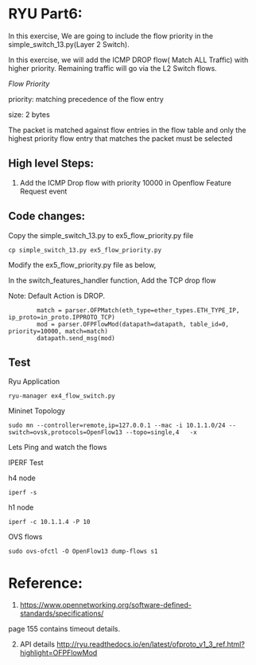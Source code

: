 RYU Part6:
=========

In this exercise, We are going to include the flow priority  in  the simple_switch_13.py(Layer 2 Switch). 

In this exercise, we will add the ICMP DROP flow( Match ALL Traffic) with higher priority. Remaining traffic will go via the L2 Switch flows.



*Flow Priority*

priority: matching precedence of the flow entry

size: 2 bytes

The packet is matched against flow entries in the flow table and only the highest priority flow entry that matches the packet must be selected





## High level Steps:

1. Add the ICMP Drop flow with priority 10000 in Openflow Feature Request event


## Code changes:

Copy the simple_switch_13.py to ex5_flow_priority.py file
```
cp simple_switch_13.py ex5_flow_priority.py
```

Modify the ex5_flow_priority.py file as below,

In the switch_features_handler function, Add the TCP drop flow

Note: Default Action is DROP. 

```    
        match = parser.OFPMatch(eth_type=ether_types.ETH_TYPE_IP, ip_proto=in_proto.IPPROTO_TCP)
        mod = parser.OFPFlowMod(datapath=datapath, table_id=0, priority=10000, match=match)
        datapath.send_msg(mod)

```


## Test


Ryu Application

```
ryu-manager ex4_flow_switch.py
```

Mininet Topology

```
sudo mn --controller=remote,ip=127.0.0.1 --mac -i 10.1.1.0/24 --switch=ovsk,protocols=OpenFlow13 --topo=single,4   -x
```

Lets Ping and watch the flows



IPERF Test

h4 node
```
iperf -s
```
h1 node
```
iperf -c 10.1.1.4 -P 10
```


OVS flows
```
sudo ovs-ofctl -O OpenFlow13 dump-flows s1
```




# Reference:

1. https://www.opennetworking.org/software-defined-standards/specifications/

page 155 contains timeout details.

2. API details
http://ryu.readthedocs.io/en/latest/ofproto_v1_3_ref.html?highlight=OFPFlowMod
